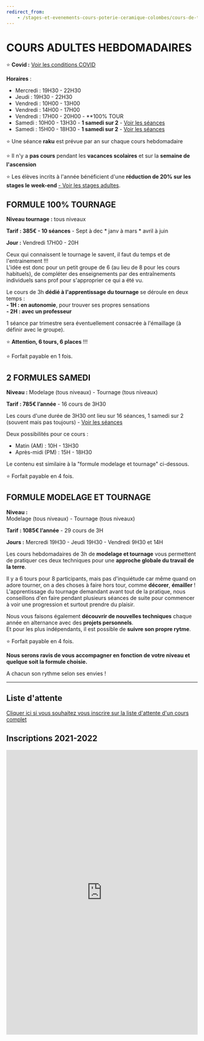 ```yaml
---
redirect_from:
    - /stages-et-evenements-cours-poterie-ceramique-colombes/cours-de-tournage-uniquement/
---
```

# COURS ADULTES HEBDOMADAIRES  
⭐ **Covid :** [Voir les conditions COVID](covid)  
  
  
**Horaires** :  
- Mercredi : 19H30 - 22H30  
- Jeudi    : 19H30 - 22H30
- Vendredi : 10H00 - 13H00    
- Vendredi : 14H00 - 17H00  
- Vendredi : 17H00 - 20H00 - **100% TOUR  
- Samedi   : 10H00 - 13H30 - **1 samedi sur 2** - [Voir les séances](samedi.md)  
- Samedi   : 15H00 - 18H30 - **1 samedi sur 2** - [Voir les séances](samedi.md)  

:star: Une séance **raku** est prévue par an sur chaque cours hebdomadaire  

:star: Il n'y a **pas cours** pendant les **vacances scolaires** et sur la **semaine de l'ascension**  

:star: Les élèves incrits à l'année bénéficient d'une **réduction de 20% sur les stages le week-end** [ - Voir les stages adultes](stages_adultes.md).   
  
  

## FORMULE 100% TOURNAGE  

**Niveau tournage :** tous niveaux  

**Tarif : 385€ - 10 séances** - Sept à dec * janv à mars * avril à juin  

**Jour :** Vendredi 17H00 - 20H

Ceux qui connaissent le tournage le savent, il faut du temps et de l'entrainement !!!  
L'idée est donc pour un petit groupe de 6 (au lieu de 8 pour les cours habituels), de compléter des enseignements par des entraînements individuels sans prof pour s'approprier ce qui a été vu.  
  
Le cours de 3h **dédié à l'apprentissage du tournage** se déroule en deux temps :  
**- 1H : en autonomie**, pour trouver ses propres sensations   
**- 2H : avec un professeur**  

1 séance par trimestre sera éventuellement consacrée à l'émaillage (à définir avec le groupe).

:star: **Attention, 6 tours, 6 places** !!!  

:star: Forfait payable en 1 fois.  

  
  
## 2 FORMULES SAMEDI   
**Niveau :**  Modelage (tous niveaux) - Tournage (tous niveaux)  

**Tarif : 785€ l’année** - 16 cours de 3H30  

Les cours d'une durée de 3H30 ont lieu sur 16 séances, 1 samedi sur 2 (souvent mais pas toujours) - [Voir les séances](samedi.md)  
  
Deux possibilités pour ce cours :  
- Matin (AM) : 10H - 13H30  
- Après-midi (PM) : 15H - 18H30  
  
Le contenu est similaire à la "formule modelage et tournage" ci-dessous.  


:star: Forfait payable en 4 fois.  

  
  
## FORMULE MODELAGE ET TOURNAGE  

**Niveau :**  
Modelage (tous niveaux) - Tournage (tous niveaux)  

**Tarif : 1085€ l’année** - 29 cours de 3H  

**Jours :** Mercredi 19H30 - Jeudi 19H30 - Vendredi 9H30 et 14H

Les cours hebdomadaires de 3h de **modelage et tournage** vous permettent de pratiquer ces deux techniques pour une **approche globale du travail de la terre**.  

Il y a 6 tours pour 8 participants, mais pas d'inquiétude car même quand on adore tourner, on a des choses à faire hors tour, comme **décorer**, **émailler** !  
L'apprentissage du tournage demandant avant tout de la pratique, nous conseillons d'en faire pendant plusieurs séances de suite pour commencer à voir une progression et surtout prendre du plaisir.  

Nous vous faisons également **découvrir de nouvelles techniques** chaque année en alternance avec des **projets personnels**.  
Et pour les plus indépendants, il est possible de **suivre son propre rytme**.  


:star: Forfait payable en 4 fois.  


**Nous serons ravis de vous accompagner en fonction de votre niveau et quelque soit la formule choisie.**  



A chacun son rythme selon ses envies !  

---
## Liste d'attente
[Cliquer ici si vous souhaitez vous inscrire sur la liste d'attente d'un cours complet](https://docs.google.com/forms/d/e/1FAIpQLScDnAGxa7UlusJ0sVcahW_FnYDXCc4BQsAE5W8vGXzb9_z4pg/viewform?entry.1318731939&entry.625861564&entry.1682638982&entry.1661862399&entry.635975601)  

## Inscriptions 2021-2022  

<iframe id="haWidget" allowtransparency="true" scrolling="auto" src="https://www.helloasso.com/associations/fans-de-terre/evenements/new-inscriptions-adultes-2021-2022/widget" style="width: 100%; height: 750px; border: none;" ></iframe>






